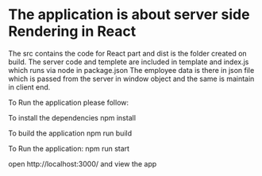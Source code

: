 # The application is about server side Rendering in React

The src contains the code for React part and dist is the folder created on build.
The server code and templete are included in template and index.js which runs via node in package.json
The employee data is there in json file which is passed from the server in window object and the same is maintain in client end.

To Run the application please follow:

To install the dependencies
npm install

To build the application
npm run build

To Run the application:
npm run start

open http://localhost:3000/ and view the app


